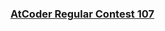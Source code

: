 ### [AtCoder Regular Contest 107](https://atcoder.jp/contests/abc125/submissions?f.Task=&f.LanguageName=Haskell&f.Status=AC&f.User=codelegend)
